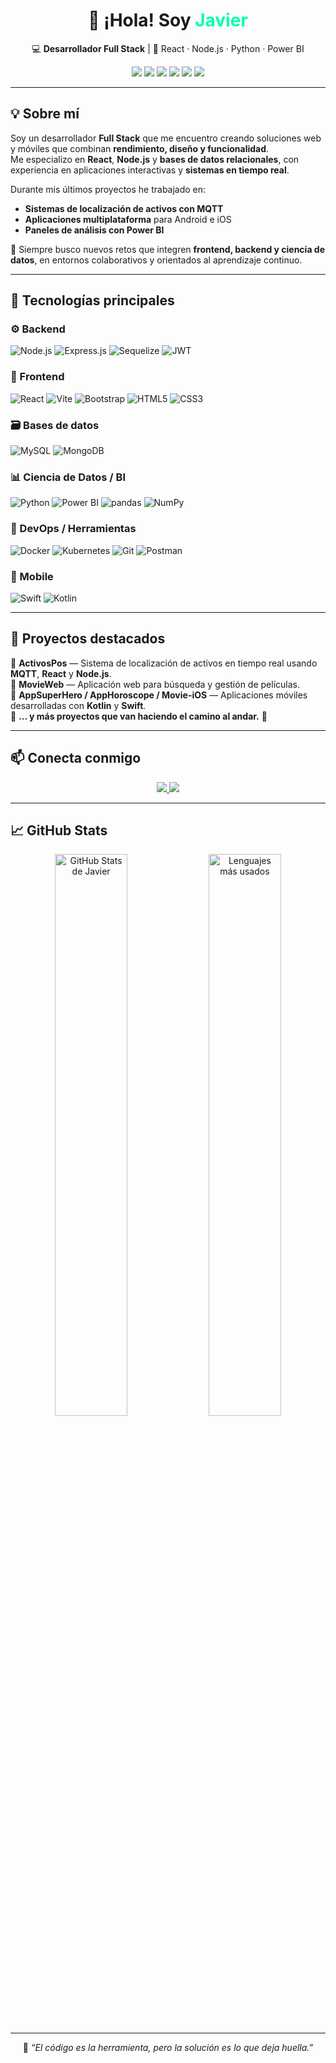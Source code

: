 <!-- Encabezado principal -->
<h1 align="center">👋 ¡Hola! Soy <span style="color:#00FFAA;">Javier</span></h1>

<p align="center">
  💻 <b>Desarrollador Full Stack</b> | 🚀 React · Node.js · Python · Power BI 
</p>

<p align="center">
  <img src="https://img.shields.io/badge/Frontend-React-61DAFB?style=for-the-badge&logo=react&logoColor=black" />
  <img src="https://img.shields.io/badge/Backend-Node.js-339933?style=for-the-badge&logo=node.js&logoColor=white" />
  <img src="https://img.shields.io/badge/Database-MySQL-00758F?style=for-the-badge&logo=mysql&logoColor=white" />
  <img src="https://img.shields.io/badge/Data-Python-3776AB?style=for-the-badge&logo=python&logoColor=white" />
  <img src="https://img.shields.io/badge/BI-Power%20BI-F2C811?style=for-the-badge&logo=powerbi&logoColor=black" />
  <img src="https://img.shields.io/badge/DevOps-Docker-2496ED?style=for-the-badge&logo=docker&logoColor=white" />
</p>

---

## 💡 Sobre mí

Soy un desarrollador **Full Stack** que me encuentro creando soluciones web y móviles que combinan **rendimiento, diseño y funcionalidad**.  
Me especializo en **React**, **Node.js** y **bases de datos relacionales**, con experiencia en aplicaciones interactivas y **sistemas en tiempo real**.

Durante mis últimos proyectos he trabajado en:
- **Sistemas de localización de activos con MQTT**
- **Aplicaciones multiplataforma** para Android e iOS  
- **Paneles de análisis con Power BI**  



🌱 Siempre busco nuevos retos que integren **frontend, backend y ciencia de datos**, en entornos colaborativos y orientados al aprendizaje continuo.

---

## 🧠 Tecnologías principales

### ⚙️ Backend
![Node.js](https://img.shields.io/badge/Node.js-20232A?style=for-the-badge&logo=node.js&logoColor=339933)
![Express.js](https://img.shields.io/badge/Express.js-20232A?style=for-the-badge&logo=express&logoColor=white)
![Sequelize](https://img.shields.io/badge/Sequelize-20232A?style=for-the-badge&logo=sequelize&logoColor=52B0E7)
![JWT](https://img.shields.io/badge/JWT-20232A?style=for-the-badge&logo=jsonwebtokens&logoColor=white)

### 🎨 Frontend
![React](https://img.shields.io/badge/React-20232A?style=for-the-badge&logo=react&logoColor=61DAFB)
![Vite](https://img.shields.io/badge/Vite-20232A?style=for-the-badge&logo=vite&logoColor=646CFF)
![Bootstrap](https://img.shields.io/badge/Bootstrap-20232A?style=for-the-badge&logo=bootstrap&logoColor=7952B3)
![HTML5](https://img.shields.io/badge/HTML5-20232A?style=for-the-badge&logo=html5&logoColor=E34F26)
![CSS3](https://img.shields.io/badge/CSS3-20232A?style=for-the-badge&logo=css3&logoColor=1572B6)

### 🗃️ Bases de datos
![MySQL](https://img.shields.io/badge/MySQL-20232A?style=for-the-badge&logo=mysql&logoColor=00758F)
![MongoDB](https://img.shields.io/badge/MongoDB-20232A?style=for-the-badge&logo=mongodb&logoColor=4EA94B)

### 📊 Ciencia de Datos / BI
![Python](https://img.shields.io/badge/Python-20232A?style=for-the-badge&logo=python&logoColor=3776AB)
![Power BI](https://img.shields.io/badge/Power%20BI-20232A?style=for-the-badge&logo=powerbi&logoColor=F2C811)
![pandas](https://img.shields.io/badge/pandas-20232A?style=for-the-badge&logo=pandas&logoColor=white)
![NumPy](https://img.shields.io/badge/NumPy-20232A?style=for-the-badge&logo=numpy&logoColor=white)

### 🐳 DevOps / Herramientas
![Docker](https://img.shields.io/badge/Docker-20232A?style=for-the-badge&logo=docker&logoColor=2496ED)
![Kubernetes](https://img.shields.io/badge/Kubernetes-20232A?style=for-the-badge&logo=kubernetes&logoColor=326CE5)
![Git](https://img.shields.io/badge/Git-20232A?style=for-the-badge&logo=git&logoColor=F05032)
![Postman](https://img.shields.io/badge/Postman-20232A?style=for-the-badge&logo=postman&logoColor=FF6C37)

### 📱 Mobile
![Swift](https://img.shields.io/badge/Swift-20232A?style=for-the-badge&logo=swift&logoColor=FA7343)
![Kotlin](https://img.shields.io/badge/Kotlin-20232A?style=for-the-badge&logo=kotlin&logoColor=7F52FF)

---

## 🚀 Proyectos destacados

🔹 **ActivosPos** — Sistema de localización de activos en tiempo real usando **MQTT**, **React** y **Node.js**.  
🔹 **MovieWeb** — Aplicación web para búsqueda y gestión de películas.  
🔹 **AppSuperHero / AppHoroscope / Movie-iOS** — Aplicaciones móviles desarrolladas con **Kotlin** y **Swift**.  
🔹 **… y más proyectos que van haciendo el camino al andar.** 🌟

---

## 📫 Conecta conmigo

<p align="center">
  <a href="https://www.linkedin.com/in/javier-arias-frontend-fullstack" target="_blank">
    <img src="https://img.shields.io/badge/LinkedIn-0A66C2?style=for-the-badge&logo=linkedin&logoColor=white" />
  </a>
  <a href="https://github.com/Javrod80" target="_blank">
    <img src="https://img.shields.io/badge/GitHub-181717?style=for-the-badge&logo=github&logoColor=white" />
  </a>
</p>

---

## 📈 GitHub Stats

<p align="center">
  <img 
       src="https://github-readme-stats.vercel.app/api?username=Javrod80&show_icons=true&theme=tokyonight&hide_border=true" 
       alt="GitHub Stats de Javier" 
       width="48%" />
  <img 
       src="https://github-readme-stats.vercel.app/api/top-langs/?username=Javrod80&layout=compact&theme=tokyonight&hide_border=true" 
       alt="Lenguajes más usados" 
       width="48%" />
</p>

---

<p align="center">
  💬 <i>“El código es la herramienta, pero la solución es lo que deja huella.”</i>
</p>
